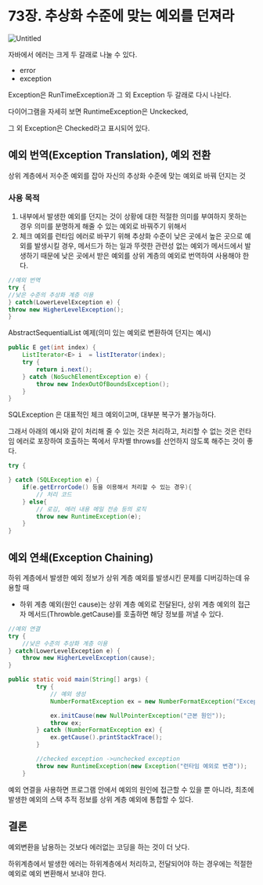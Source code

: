 # 73장. 추상화 수준에 맞는 예외를 던져라

![Untitled](73%E1%84%8C%E1%85%A1%E1%86%BC%20%E1%84%8E%E1%85%AE%E1%84%89%E1%85%A1%E1%86%BC%E1%84%92%E1%85%AA%20%E1%84%89%E1%85%AE%E1%84%8C%E1%85%AE%E1%86%AB%E1%84%8B%E1%85%A6%20%E1%84%86%E1%85%A1%E1%86%BD%E1%84%82%E1%85%B3%E1%86%AB%20%E1%84%8B%E1%85%A8%E1%84%8B%E1%85%AC%E1%84%85%E1%85%B3%E1%86%AF%20%E1%84%83%E1%85%A5%E1%86%AB%E1%84%8C%E1%85%A7%E1%84%85%E1%85%A1%2073c3479fdb0d482aa3b682ff40b6775e/Untitled.png)

자바에서 에러는 크게 두 갈래로 나눌 수 있다.

- error
- exception

Exception은 RunTimeException과 그 외 Exception 두 갈래로 다시 나뉜다.

다이어그램을 자세히 보면 RuntimeException은 Unckecked, 

그 외 Exception은 Checked라고 표시되어 있다.

## **예외 번역(Exception Translation), 예외 전환**

상위 계층에서 저수준 예외를 잡아 자신의 추상화 수준에 맞는 예외로 바꿔 던지는 것

### 사용 목적

1. 내부에서 발생한 예외를 던지는 것이 상황에 대한 적절한 의미를 부여하지 못하는 경우 의미를 분명하게 해줄 수 있는 예외로 바꿔주기 위해서
2. 체크 예외를 런타임 에러로 바꾸기 위해 추상화 수준이 낮은 곳에서 높은 곳으로 예외를 발생시킬 경우, 메서드가 하는 일과 뚜렷한 관련성 없는 예외가 메서드에서 발생하기 때문에 낮은 곳에서 받은 예외를 상위 계층의 예외로 번역하여 사용해야 한다.

```java
//예외 번역
try {
//낮은 수준의 추상화 계층 이용
} catch(LowerLevelException e) {
throw new HigherLevelException();
}
```

AbstractSequentialList 예제(의미 있는 예외로 변환하여 던지는 예시)

```java
public E get(int index) {
    ListIterator<E> i  = listIterator(index);
    try {
        return i.next();
    } catch (NoSuchElementException e) {
        throw new IndexOutOfBoundsException();
    }
}
```

SQLException 은 대표적인 체크 예외이고며, 대부분 복구가 불가능하다.

그래서 아래의 예시와 같이 처리해 줄 수 있는 것은 처리하고, 처리할 수 없는 것은 런타임 에러로 포장하여 호출하는 쪽에서 무차별 throws를 선언하지 않도록 해주는 것이 좋다.

```java
try {

} catch (SQLException e) {
    if(e.getErrorCode() 등을 이용해서 처리할 수 있는 경우){
        // 처리 코드
    } else{
        // 로깅, 에러 내용 메일 전송 등의 로직
        throw new RuntimeException(e);
    }
}
```

## **예외 연쇄(Exception Chaining)**

하위 계층에서 발생한 예외 정보가 상위 계층 예외를 발생시킨 문제를 디버깅하는데 유용할 때

- 하위 계층 예외(원인 cause)는 상위 계층 예외로 전달된다, 상위 계층 예외의 접근자 메서드(Throwble.getCause)를 호출하면 해당 정보를 꺼낼 수 있다.

```java
//예외 연결
try {
    //낮은 수준의 추상화 계층 이용
} catch(LowerLevelException e) {
    throw new HigherLevelException(cause);
}
```

```java
public static void main(String[] args) {
        try {
            // 예외 생성
            NumberFormatException ex = new NumberFormatException("Exception");

            ex.initCause(new NullPointerException("근본 원인"));
            throw ex;
        } catch (NumberFormatException ex) {
            ex.getCause().printStackTrace();
        }

        //checked exception ->unchecked exception
        throw new RuntimeException(new Exception("런타임 예외로 변경"));
    }
```

예외 연결을 사용하면 프로그램 안에서 예외의 원인에 접근할 수 있을 뿐 아니라, 최초에 발생한 예외의 스택 추적 정보를 상위 계층 예외에 통합할 수 있다.

## 결론

예외변환을 남용하는 것보다 에러없는 코딩을 하는 것이 더 낫다.

하위계층에서 발생한 에러는 하위계층에서 처리하고, 전달되어야 하는 경우에는 적절한 예외로 예외 변환해서 보내야 한다.